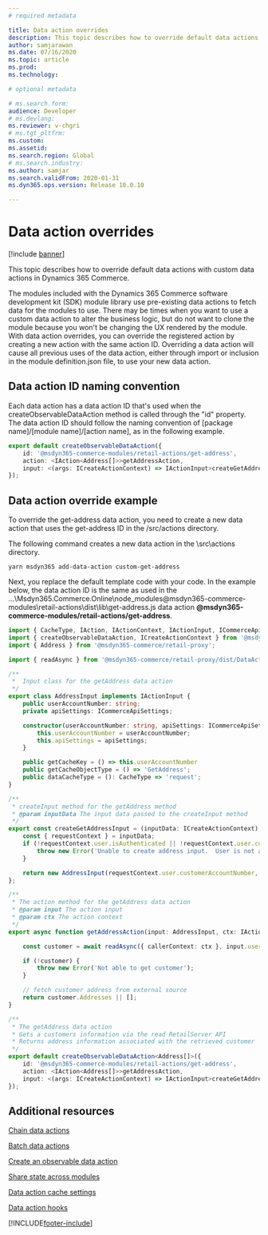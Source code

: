```yaml
---
# required metadata

title: Data action overrides
description: This topic describes how to override default data actions with custom data actions in Dynamics 365 Commerce.
author: samjarawan
ms.date: 07/16/2020
ms.topic: article
ms.prod: 
ms.technology: 

# optional metadata

# ms.search.form: 
audience: Developer
# ms.devlang: 
ms.reviewer: v-chgri
# ms.tgt_pltfrm: 
ms.custom: 
ms.assetid: 
ms.search.region: Global
# ms.search.industry: 
ms.author: samjar
ms.search.validFrom: 2020-01-31
ms.dyn365.ops.version: Release 10.0.10

---
```

# Data action overrides

[!include [banner](../includes/banner.md)]

This topic describes how to override default data actions with custom data actions in Dynamics 365 Commerce.

The modules included with the Dynamics 365 Commerce software development kit (SDK) module library use pre-existing data actions to fetch data for the modules to use. There may be times when you want to use a custom data action to alter the business logic, but do not want to clone the module because you won't be changing the UX rendered by the module. With data action overrides, you can override the registered action by creating a new action with the same action ID. Overriding a data action will cause all previous uses of the data action, either through import or inclusion in the module definition.json file, to use your new data action.

## Data action ID naming convention

Each data action has a data action ID that's used when the createObservableDataAction method is called through the "id" property. The data action ID should follow the naming convention of [package name]/[module name]/[action name], as in the following example.

```typescript
export default createObservableDataAction({
    id: '@msdyn365-commerce-modules/retail-actions/get-address',
    action: <IAction<Address[]>>getAddressAction,
    input: <(args: ICreateActionContext) => IActionInput>createGetAddressInput
});
```

##  Data action override example

To override the get-address data action, you need to create a new data action that uses the get-address ID in the /src/actions directory.

The following command creates a new data action in the \src\actions directory.

```Console
yarn msdyn365 add-data-action custom-get-address
```

Next, you replace the default template code with your code. In the example below, the data action ID is the same as used in the ...\Msdyn365.Commerce.Online\node_modules\@msdyn365-commerce-modules\retail-actions\dist\lib\get-address.js data action **\@msdyn365-commerce-modules/retail-actions/get-address**.

```typescript
import { CacheType, IAction, IActionContext, IActionInput, ICommerceApiSettings } from '@msdyn365-commerce/core';
import { createObservableDataAction, ICreateActionContext } from '@msdyn365-commerce/core';
import { Address } from '@msdyn365-commerce/retail-proxy';

import { readAsync } from '@msdyn365-commerce/retail-proxy/dist/DataActions/CustomersDataActions.g';

/**
 *  Input class for the getAddress data action
 */
export class AddressInput implements IActionInput {
    public userAccountNumber: string;
    private apiSettings: ICommerceApiSettings;

    constructor(userAccountNumber: string, apiSettings: ICommerceApiSettings) {
        this.userAccountNumber = userAccountNumber;
        this.apiSettings = apiSettings;
    }

    public getCacheKey = () => this.userAccountNumber
    public getCacheObjectType = () => 'GetAddress';
    public dataCacheType = (): CacheType => 'request';
}

/**
 * createInput method for the getAddress method
 * @param inputData The input data passed to the createInput method
 */
export const createGetAddressInput = (inputData: ICreateActionContext): IActionInput => {
    const { requestContext } = inputData;
    if (!requestContext.user.isAuthenticated || !requestContext.user.customerAccountNumber) {
        throw new Error('Unable to create address input.  User is not authenticated.');
    }

    return new AddressInput(requestContext.user.customerAccountNumber, inputData.requestContext.apiSettings);
};

/**
 * The action method for the getAddress data action
 * @param input The action input
 * @param ctx The action context
 */
export async function getAddressAction(input: AddressInput, ctx: IActionContext): Promise<Address[]> {

    const customer = await readAsync({ callerContext: ctx }, input.userAccountNumber);

    if (!customer) {
        throw new Error('Not able to get customer');
    }

    // fetch customer address from external source
    return customer.Addresses || [];
}

/**
 * The getAddress data action
 * Gets a customers information via the read RetailServer API
 * Returns address information associated with the retrieved customer
 */
export default createObservableDataAction<Address[]>({
    id: '@msdyn365-commerce-modules/retail-actions/get-address',
    action: <IAction<Address[]>>getAddressAction,
    input: <(args: ICreateActionContext) => IActionInput>createGetAddressInput
});
```

## Additional resources

[Chain data actions](chain-data-actions.md)

[Batch data actions](batch-data-actions.md)

[Create an observable data action](create-observable-data-action.md)

[Share state across modules](share-state-across-modules.md)

[Data action cache settings](data-action-cache-settings.md)

[Data action hooks](data-action-hooks.md)


[!INCLUDE[footer-include](../../includes/footer-banner.md)]
